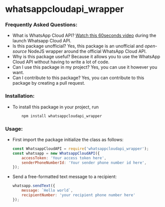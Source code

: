 # whatsappcloudapi_wrapper

### Frequently Asked Questions:
- What is WhatsApp Cloud API?  [Watch this 60seconds video](https://www.youtube.com/watch?v=LaHnC7emQNM) during the launch Whatsapp Cloud API.
- Is this package unofficial?  Yes, this package is an unofficial and *open-source* NodeJS wrapper around the official WhatsApp Cloud API.
- Why is this package useful? Because it allows you to use the WhatsApp Cloud API without having to write a lot of code.
- Can I use this package in my project? Yes, you can use it however you want.
- Can I contribute to this package? Yes, you can contribute to this package by creating a pull request.

### Installation:

- To install this package in your project, run 
    ```js 
        npm install whatsappcloudapi_wrapper
    ```

### Usage:

- First import the package initialize the class as follows:
    ```js
    const WhatsappCloudAPI = require('whatsappcloudapi_wrapper');
    const whatsapp = new WhatsappCloudAPI({
        accessToken: 'Your access token here',
        senderPhoneNumberId: 'Your sender phone number id here',	
    });
    ```


- Send a free-formatted text message to a recipient:
    ```js    
    whatsapp.sendText({
        message: `Hello world`,
        recipientNumber: 'your recipient phone number here'
    });

    ```

    